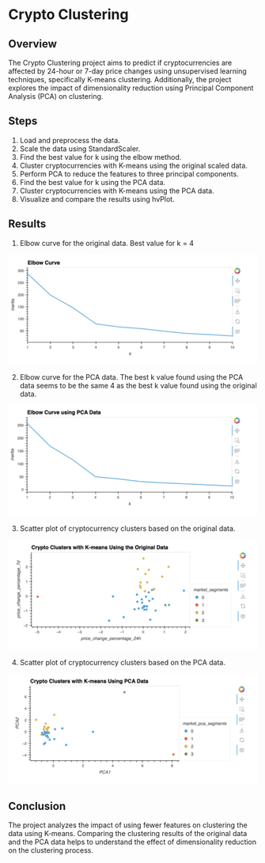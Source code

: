 # Crypto Clustering

## Overview
The Crypto Clustering project aims to predict if cryptocurrencies are affected by 24-hour or 7-day price changes using unsupervised learning techniques, specifically K-means clustering. Additionally, the project explores the impact of dimensionality reduction using Principal Component Analysis (PCA) on clustering.

## Steps

1. Load and preprocess the data.
2. Scale the data using StandardScaler.
3. Find the best value for k using the elbow method.
4. Cluster cryptocurrencies with K-means using the original scaled data.
5. Perform PCA to reduce the features to three principal components.
6. Find the best value for k using the PCA data.
7. Cluster cryptocurrencies with K-means using the PCA data.
8. Visualize and compare the results using hvPlot.

## Results

1. Elbow curve for the original data.
Best value for k = 4

![alt text](Image/image.png)

2. Elbow curve for the PCA data.
The best k value found using the PCA data seems to be the same 4  as the best k value found using the original data.

![alt text](Image/image-1.png)

3. Scatter plot of cryptocurrency clusters based on the original data.

![alt text](Image/image-2.png)

4. Scatter plot of cryptocurrency clusters based on the PCA data.

![alt text](Image/image-3.png)

## Conclusion

The project analyzes the impact of using fewer features on clustering the data using K-means. Comparing the clustering results of the original data and the PCA data helps to understand the effect of dimensionality reduction on the clustering process.
